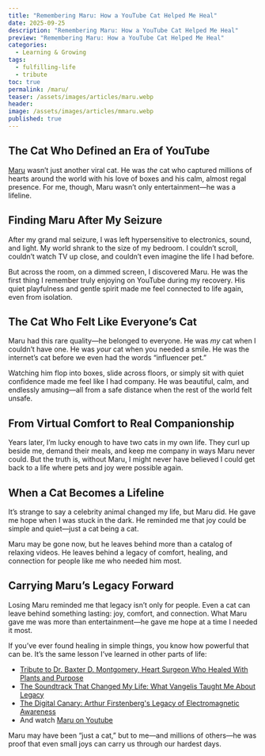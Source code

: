```yaml
---
title: "Remembering Maru: How a YouTube Cat Helped Me Heal"
date: 2025-09-25
description: "Remembering Maru: How a YouTube Cat Helped Me Heal"
preview: "Remembering Maru: How a YouTube Cat Helped Me Heal"
categories:
  - Learning & Growing
tags:
  - fulfilling-life
  - tribute
toc: true
permalink: /maru/
teaser: /assets/images/articles/maru.webp
header:
image: /assets/images/articles/mmaru.webp
published: true
---
```

## The Cat Who Defined an Era of YouTube

[Maru](https://sisinmaru.com) wasn’t just another viral cat. He was _the_ cat who captured millions of hearts around the world with his love of boxes and his calm, almost regal presence. For me, though, Maru wasn’t only entertainment—he was a lifeline.

## Finding Maru After My Seizure

After my grand mal seizure, I was left hypersensitive to electronics, sound, and light. My world shrank to the size of my bedroom. I couldn’t scroll, couldn’t watch TV up close, and couldn’t even imagine the life I had before.

But across the room, on a dimmed screen, I discovered Maru. He was the first thing I remember truly enjoying on YouTube during my recovery. His quiet playfulness and gentle spirit made me feel connected to life again, even from isolation.

## The Cat Who Felt Like Everyone’s Cat

Maru had this rare quality—he belonged to everyone. He was _my_ cat when I couldn’t have one. He was _your_ cat when you needed a smile. He was the internet’s cat before we even had the words “influencer pet.”

Watching him flop into boxes, slide across floors, or simply sit with quiet confidence made me feel like I had company. He was beautiful, calm, and endlessly amusing—all from a safe distance when the rest of the world felt unsafe.

## From Virtual Comfort to Real Companionship

Years later, I’m lucky enough to have two cats in my own life. They curl up beside me, demand their meals, and keep me company in ways Maru never could. But the truth is, without Maru, I might never have believed I could get back to a life where pets and joy were possible again.

## When a Cat Becomes a Lifeline

It’s strange to say a celebrity animal changed my life, but Maru did. He gave me hope when I was stuck in the dark. He reminded me that joy could be simple and quiet—just a cat being a cat.

Maru may be gone now, but he leaves behind more than a catalog of relaxing videos. He leaves behind a legacy of comfort, healing, and connection for people like me who needed him most.

## Carrying Maru’s Legacy Forward

Losing Maru reminded me that legacy isn’t only for people. Even a cat can leave behind something lasting: joy, comfort, and connection. What Maru gave me was more than entertainment—he gave me hope at a time I needed it most.

If you’ve ever found healing in simple things, you know how powerful that can be. It’s the same lesson I’ve learned in other parts of life:

- [Tribute to Dr. Baxter D. Montgomery, Heart Surgeon Who Healed With Plants and Purpose](/montgomery/)
- [The Soundtrack That Changed My Life: What Vangelis Taught Me About Legacy](/vangelis/)
- [The Digital Canary: Arthur Firstenberg's Legacy of Electromagnetic Awareness](arthur-firstenberg/)
- And watch [Maru on Youtube](http://youtube.com/@mugumogu)

Maru may have been “just a cat,” but to me—and millions of others—he was proof that even small joys can carry us through our hardest days.